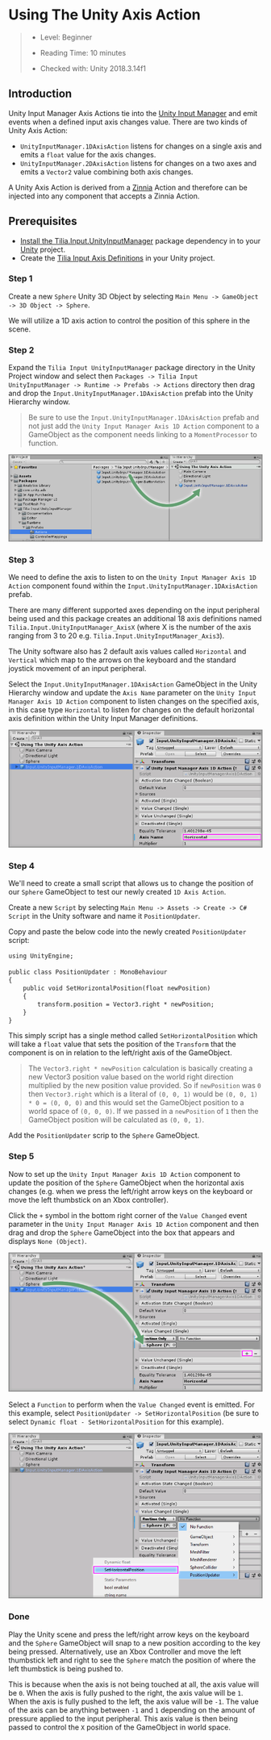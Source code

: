 # Using The Unity Axis Action

> * Level: Beginner
>
> * Reading Time: 10 minutes
>
> * Checked with: Unity 2018.3.14f1

## Introduction

Unity Input Manager Axis Actions tie into the [Unity Input Manager] and emit events when a defined input axis changes value. There are two kinds of Unity Axis Action:

* `UnityInputManager.1DAxisAction` listens for changes on a single axis and emits a `float` value for the axis changes.
* `UnityInputManager.2DAxisAction` listens for changes on a two axes and emits a `Vector2` value combining both axis changes.

A Unity Axis Action is derived from a [Zinnia] Action and therefore can be injected into any component that accepts a Zinnia Action.

## Prerequisites

* [Install the Tilia.Input.UnityInputManager] package dependency in to your [Unity] project.
* Create the [Tilia Input Axis Definitions] in your Unity project.

### Step 1

Create a new `Sphere` Unity 3D Object by selecting `Main Menu -> GameObject -> 3D Object -> Sphere`.

We will utilize a 1D axis action to control the position of this sphere in the scene.

### Step 2

Expand the `Tilia Input UnityInputManager` package directory in the Unity Project window and select then `Packages -> Tilia Input UnityInputManager -> Runtime -> Prefabs -> Actions` directory then drag and drop the `Input.UnityInputManager.1DAxisAction` prefab into the Unity Hierarchy window.

> Be sure to use the `Input.UnityInputManager.1DAxisAction` prefab and not just add the `Unity Input Manager Axis 1D Action` component to a GameObject as the component needs linking to a `MomentProcessor` to function.

![Drag 1D AxisAction To Hierarchy](assets/images/Drag1DAxisActionToHierarchy.png)

### Step 3

We need to define the axis to listen to on the `Unity Input Manager Axis 1D Action` component found within the `Input.UnityInputManager.1DAxisAction` prefab.

There are many different supported axes depending on the input peripheral being used and this package creates an additional 18 axis definitions named `Tilia.Input.UnityInputManager_AxisX` (where X is the number of the axis ranging from 3 to 20 e.g. `Tilia.Input.UnityInputManager_Axis3`).

The Unity software also has 2 default axis values called `Horizontal` and `Vertical` which map to the arrows on the keyboard and the standard joystick movement of an input peripheral.

Select the `Input.UnityInputManager.1DAxisAction` GameObject in the Unity Hierarchy window and update the `Axis Name` parameter on the `Unity Input Manager Axis 1D Action` component to listen changes on the specified axis, in this case type `Horizontal` to listen for changes on the default horizontal axis definition within the Unity Input Manager definitions.

![Change Axis Name To Horizontal](assets/images/ChangeAxisNameToHorizontal.png)

### Step 4

We'll need to create a small script that allows us to change the position of our `Sphere` GameObject to test our newly created `1D Axis Action`.

Create a new `Script` by selecting `Main Menu -> Assets -> Create -> C# Script` in the Unity software and name it `PositionUpdater`.

Copy and paste the below code into the newly created `PositionUpdater` script:

```
using UnityEngine;

public class PositionUpdater : MonoBehaviour
{
    public void SetHorizontalPosition(float newPosition)
    {
        transform.position = Vector3.right * newPosition;
    }
}
```

This simply script has a single method called `SetHorizontalPosition` which will take a `float` value that sets the position of the `Transform` that the component is on in relation to the left/right axis of the GameObject.

> The `Vector3.right * newPosition` calculation is basically creating a new Vector3 position value based on the world right direction multiplied by the new position value provided. So if `newPosition` was `0` then `Vector3.right` which is a literal of `(0, 0, 1)` would be `(0, 0, 1) * 0 = (0, 0, 0)` and this would set the GameObject position to a world space of `(0, 0, 0)`. If we passed in a `newPosition` of `1` then the GameObject position will be calculated as `(0, 0, 1)`.

Add the `PositionUpdater` scrip to the `Sphere` GameObject.

### Step 5

Now to set up the `Unity Input Manager Axis 1D Action` component to update the position of the `Sphere` GameObject when the horizontal axis changes (e.g. when we press the left/right arrow keys on the keyboard or move the left thumbstick on an Xbox controller).

Click the `+` symbol in the bottom right corner of the `Value Changed` event parameter in the `Unity Input Manager Axis 1D Action` component and then drag and drop the `Sphere` GameObject into the box that appears and displays `None (Object)`.

![Add Sphere To Value Changed Event](assets/images/AddSphereToValueChangedEvent.png)

Select a `Function` to perform when the `Value Changed` event is emitted. For this example, select `PositionUpdater -> SetHorizontalPosition` (be sure to select `Dynamic float - SetHorizontalPosition` for this example).

![Set Value Changed Listener To PositionUpdater SetHorizontalPosition Method](assets/images/SetValueChangedListenerToPositionUpdaterSetHorizontalPositionMethod.png)

### Done

Play the Unity scene and press the left/right arrow keys on the keyboard and the `Sphere` GameObject will snap to a new position according to the key being pressed. Alternatively, use an Xbox Controller and move the left thumbstick left and right to see the `Sphere` match the position of where the left thumbstick is being pushed to.

This is because when the axis is not being touched at all, the axis value will be `0`. When the axis is fully pushed to the right, the axis value will be `1`. When the axis is fully pushed to the left, the axis value will be `-1`. The value of the axis can be anything between `-1` and `1` depending on the amount of pressure applied to the input peripheral. This axis value is then being passed to control the `X` position of the GameObject in world space.

[Unity Input Manager]: https://docs.unity3d.com/Manual/class-InputManager.html
[Zinnia]: https://github.com/ExtendRealityLtd/Zinnia.Unity
[Install the Tilia.Input.UnityInputManager]: ../Installation/README.md
[Unity]: https://unity3d.com/
[Tilia Input Axis Definitions]: ../Installation/README.md#step-4-creating-the-required-unity-input-manager-axis-definitions